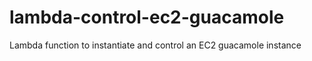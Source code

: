 # lambda-control-ec2-guacamole
Lambda function to instantiate and control an EC2 guacamole instance
